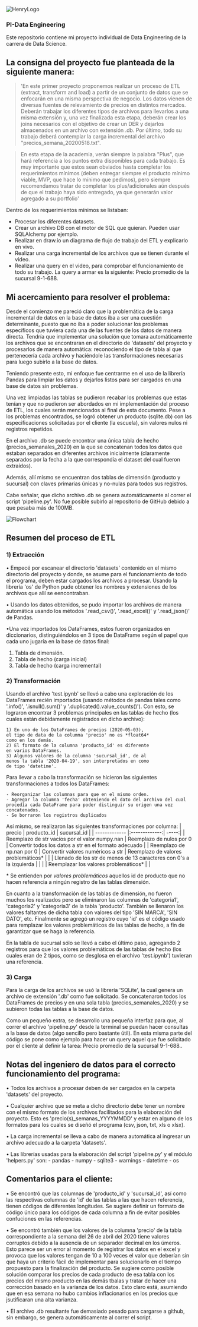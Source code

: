 ![HenryLogo](https://d31uz8lwfmyn8g.cloudfront.net/Assets/logo-henry-white-lg.png)
### PI-Data Engineering
Este repositorio contiene mi proyecto individual de Data Engineering de la carrera de Data Science.


## La consigna del proyecto fue planteada de la siguiente manera:

>'En este primer proyecto proponemos realizar un proceso de ETL (extract, transform and load) a partir de un conjunto de datos que se enfocarán en una misma perspectiva de negocio. Los datos vienen de diversas fuentes de relevamiento de precios en distintos mercados. Deberán trabajar los diferentes tipos de archivos para llevarlos a una misma extensión y, una vez finalizada esta etapa, deberán crear los joins necesarios con el objetivo de crear un DER y dejarlos almacenados en un archivo con extensión .db. Por último, todo su trabajo deberá contemplar la carga incremental del archivo "precios_semana_20200518.txt".

>En esta etapa de la academia, verán siempre la palabra "Plus", que hará referencia a los puntos extra disponibles para cada trabajo. Es muy importante que estos sean obviados hasta completar los requerimientos mínimos (deben entregar siempre el producto mínimo viable, MVP, que hace lo mínimo que pedimos), pero siempre recomendamos tratar de completar los plus/adicionales aún después de que el trabajo haya sido entregado, ya que generarán valor agregado a su portfolio'

Dentro de los requerimientos mínimos se listaban: 

- Procesar los diferentes datasets.
- Crear un archivo DB con el motor de SQL que quieran. Pueden usar SQLAlchemy por ejemplo.
- Realizar en draw.io un diagrama de flujo de trabajo del ETL y explicarlo en vivo.
- Realizar una carga incremental de los archivos que se tienen durante el video.
- Realizar una query en el video, para comprobar el funcionamiento de todo su trabajo. La query a armar es la siguiente: Precio promedio de la sucursal 9-1-688.


## Mi acercamiento para resolver el problema:

Desde el comienzo me pareció claro que la problemática de la carga incremental de datos en la base de datos iba a ser una cuestión determinante, puesto que no iba a poder solucionar los problemas específicos que tuviera cada una de las fuentes de los datos de manera directa. Tendría que implementar una solución que tomara automáticamente los archivos que se encontraran en el directorio de 'datasets' del proyecto y procesarlos de manera automática: reconociendo el tipo de tabla al que pertenecería cada archivo y haciéndole las transformaciones necesarias para luego subirlo a la base de datos.

Teniendo presente esto, mi enfoque fue centrarme en el uso de la librería Pandas para limpiar los datos y dejarlos listos para ser cargados en una base de datos sin problemas.

Una vez limpiadas las tablas se pudieron recabar los problemas que estas tenían y que no pudieron ser abordados en mi implementación del proceso de ETL, los cuales serán mencionados al final de esta documento. Pese a los problemas encontrados, se logró obtener un producto (sqlite.db) con las especificaciones solicitadas por el cliente (la escuela), sin valores nulos ni registros repetidos.

En el archivo .db se puede encontrar una única tabla de hecho (precios_semanales_2020) en la que se concatenan todos los datos que estaban separados en diferentes archivos inicialmente (claramente separados por la fecha a la que correspondía el dataset del cual fueron extraídos).

Además, allí mismo se encuentran dos tablas de dimensión (producto y sucursal) con claves primarias únicas y no-nulas para todos sus registros.

Cabe señalar, que dicho archivo .db se genera automáticamente al correr el script 'pipeline.py'. No fue posible subirlo al repositorio de GitHub debido a que pesaba más de 100MB.

![Flowchart](https://i.imgur.com/xguvOG7.png "ETL Process Flowchart")

## Resumen del proceso de ETL

### 1) Extracción

• Empecé por escanear el directorio 'datasets' contenido en el mismo directorio del proyecto y donde, se asume para el funcionamiento de todo el programa, deben estar cargados los archivos a procesar. Usando la librería 'os' de Python pude obtener los nombres y extensiones de los archivos que allí se eencontraban.

• Usando los datos obtenidos, se pudo importar los archivos de manera automática usando los métodos '.read_csv()', '.read_excel()' y '.read_json()' de Pandas.

•Una vez importados los DataFrames, estos fueron organizados en diccionarios, distinguiéndolos en 3 tipos de DataFrame según el papel que cada uno jugaría en la base de datos final:
1) Tabla de dimensión.
2) Tabla de hecho (carga inicial)
3) Tabla de hecho (carga incremental)

### 2) Transformación

Usando el archivo 'test.ipynb' se llevó a cabo una exploración de los DataFrames recién importados (usando métodos de pandas tales como '.info()', '.isnull().sum()' y '.duplicated().value_counts()'). Con esto, se lograron encontrar 3 problemas principales en las tablas de hecho (los cuales están debidamente registrados en dicho archivo):

    1) En uno de los DataFrames de precios (2020-05-03), 
	el tipo de data de la columna 'precio' no es *float64* 
	como en los demás.
	2) El formato de la columna 'producto_id' es diferente 
	en varios DataFrames.
	3) Algunos valores de la columna 'sucursal_id', de al 
	menos la tabla '2020-04-19', son interpretados en como 
	de tipo 'datetime'.
	
Para llevar a cabo la transformación se hicieron las siguientes transformaciones a todos los DataFrames:
    
    - Reorganizar las columnas para que en el mismo orden.
    - Agregar la columna 'fecha' obteniendo el dato del archivo del cual procedía cada DataFrame para poder distinguir su origen una vez concatenados.
    - Se borraron los registros duplicados

Así mismo, se realizaron las siguientes transformaciones por columna:
| precio        | producto_id           | sucursal_id  |
| ------------- |:-------------:| -----:|
| Reemplazo de str vacíos por  el valor numpy.nan | Reemplazo de nulos por 0 | Convertir todos los datos a str en el formato adecuado |
| Reemplazo de np.nan por 0 | Convertir valores numéricos a str |   Reemplazo de valores problemáticos* |
|  | Llenado de los str de menos de 13 caracteres con 0's a la izquierda |  |
|  | Reemplazar los valores problemáticos* |  |

\* Se entienden por *valores problemáticos* aquellos id de producto que no hacen referencia a ningún registro de las tablas dimensión.

En cuanto a la transformación de las tablas de dimensión, no fueron muchos los realizados pero se eliminaron las columnas de 'categoria1', 'categoria2' y 'categoria3' de la tabla 'producto'. También se llenaron los valores faltantes de dicha tabla con valores del tipo 'SIN MARCA', 'SIN DATO', etc. Finalmente se agregó un registro cuyo 'id' es el código usado para remplazar los valores problemáticos de las tablas de hecho, a fin de garantizar que se haga la referencia.

En la tabla de sucursal sólo se llevó a cabo el último paso, agregando 2 registros para que los valores problemáticos de las tablas de hecho (los cuales eran de 2 tipos, como se desglosa en el archivo 'test.ipynb') tuvieran una referencia.

### 3) Carga

Para la carga de los archivos se usó la librería 'SQLite', la cual genera un archivo de extensión '.db' como fue solicitado. Se concatenaron todos los DataFrames de precios y en una sola tabla (precios_semanales_2020) y se subieron todas las tablas a la base de datos.

Como un pequeño extra, se desarrollo una pequeña interfaz para que, al correr el archivo 'pipeline.py' desde la terminal se puedan hacer consultas a la base de datos (algo sencillo pero bastante útil). En esta misma parte del código se pone como ejemplo para hacer un query aquel que fue solicitado por el cliente al definir la tarea: Precio promedio de la sucursal 9-1-688..
## Notas del ingeniero de datos para el correcto funcionamiento del programa:
• Todos los archivos a procesar deben de ser cargados en la carpeta 'datasets' del proyecto.

• Cualquier archivo que se meta a dicho directorio debe tener un nombre con el mismo formato de los archivos facilitados para la elaboración del proyecto. Esto es 'precio(s)_semanas_YYYYMMDD' y estar en alguno de los formatos para los cuales se diseñó el programa (csv, json, txt, xls o xlsx).

• La carga incremental se lleva a cabo de manera automática al ingresar un archivo adecuado a la carpeta 'datasets'.

• Las librerías usadas para la elaboración del script 'pipeline.py' y el módulo 'helpers.py' son:
    - pandas
    - numpy
    - sqlite3
    - warnings
    - datetime
    - os

## Comentarios para el cliente:
• Se encontró que las columnas de 'producto_id' y 'sucursal_id', así como las respectivas columnas de 'id' de las tablas a las que hacen referencia, tienen códigos de diferentes longitudes. Se sugiere definir un formato de código único para los códigos de cada columna a fin de evitar posibles confuciones en las referencias.

• Se encontró también que los valores de la columna 'precio' de la tabla correspondiente a la semana del 26 de abril del 2020 tiene valores corruptos debido a la ausencia de un separador decimal en los úmeros. Esto parece ser un error al momento de registrar los datos en el excel y provoca que los valores tengan de 10 a 100 veces el valor que deberían sin que haya un criterio fácil de implementar para solucionarlo en el tiempo propuesto para la finalización del producto. Se sugiere como posible solución comparar los precios de cada producto de esa tabla con los precios del mismo producto en las demás tbalas y tratar de hacer una corrección basado en la varianza de los datos. Esto claro está, asumiendo que en esa semana no hubo cambios inflacionarios en los precios que jsutificaran una alta varianza.

• El archivo .db resultante fue demasiado pesado para cargarse a github, sin embargo, se genera automáticamente al correr el script.
